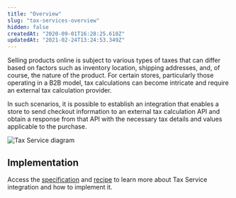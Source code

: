 ```yaml
---
title: "Overview"
slug: "tax-services-overview"
hidden: false
createdAt: "2020-09-01T16:28:25.618Z"
updatedAt: "2021-02-24T13:24:53.349Z"
---
```

Selling products online is subject to various types of taxes that can differ based on factors such as inventory location, shipping addresses, and, of course, the nature of the product. For certain stores, particularly those operating in a B2B model, tax calculations can become intricate and require an external tax calculation provider.

In such scenarios, it is possible to establish an integration that enables a store to send checkout information to an external tax calculation API and obtain a response from that API with the necessary tax details and values applicable to the purchase.

![Tax Service diagram](https://raw.githubusercontent.com/vtexdocs/dev-portal-content/main/images/overview-tax-service.png)

## Implementation

Access the [specification](https://developers.vtex.com/docs/guides/tax-services-specification) and [recipe](https://developers.vtex.com/docs/guides/tax-services-recipe) to learn more about Tax Service integration and how to implement it.

```
